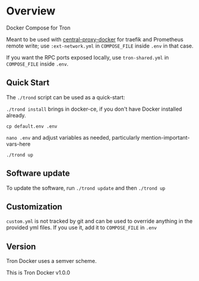 # Overview

Docker Compose for Tron

Meant to be used with [central-proxy-docker](https://github.com/CryptoManufaktur-io/central-proxy-docker) for traefik
and Prometheus remote write; use `:ext-network.yml` in `COMPOSE_FILE` inside `.env` in that case.

If you want the RPC ports exposed locally, use `tron-shared.yml` in `COMPOSE_FILE` inside `.env`.

## Quick Start

The `./trond` script can be used as a quick-start:

`./trond install` brings in docker-ce, if you don't have Docker installed already.

`cp default.env .env`

`nano .env` and adjust variables as needed, particularly mention-important-vars-here

`./trond up`

## Software update

To update the software, run `./trond update` and then `./trond up`

## Customization

`custom.yml` is not tracked by git and can be used to override anything in the provided yml files. If you use it,
add it to `COMPOSE_FILE` in `.env`

## Version

Tron Docker uses a semver scheme.

This is Tron Docker v1.0.0
